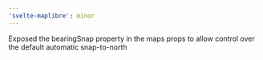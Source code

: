 ```yaml
---
'svelte-maplibre': minor
---
```


Exposed the bearingSnap property in the maps props to allow control over the default automatic snap-to-north
